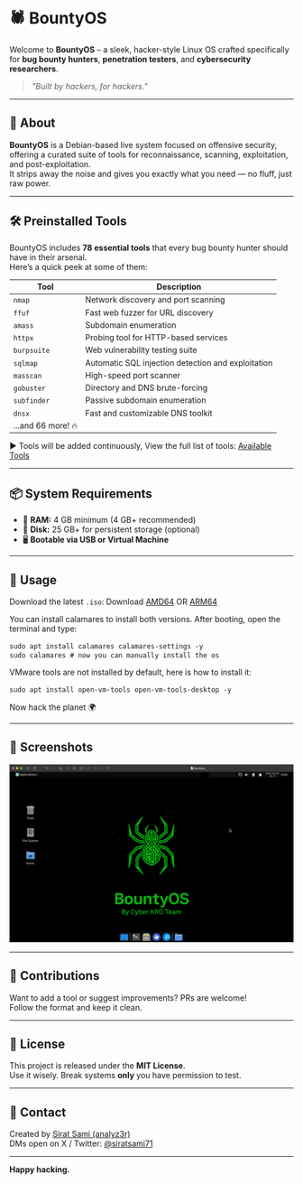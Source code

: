 # 🕷️ BountyOS

Welcome to **BountyOS** – a sleek, hacker-style Linux OS crafted specifically for **bug bounty hunters**, **penetration testers**, and **cybersecurity researchers**.

> _"Built by hackers, for hackers."_  

---

## 🚀 About

**BountyOS** is a Debian-based live system focused on offensive security, offering a curated suite of tools for reconnaissance, scanning, exploitation, and post-exploitation.  
It strips away the noise and gives you exactly what you need — no fluff, just raw power.

---

## 🛠️ Preinstalled Tools

BountyOS includes **78 essential tools** that every bug bounty hunter should have in their arsenal.  
Here’s a quick peek at some of them:

| Tool       | Description |
|------------|-------------|
| `nmap`     | Network discovery and port scanning |
| `ffuf`     | Fast web fuzzer for URL discovery |
| `amass`    | Subdomain enumeration |
| `httpx`    | Probing tool for HTTP-based services |
| `burpsuite`| Web vulnerability testing suite |
| `sqlmap`   | Automatic SQL injection detection and exploitation |
| `masscan`  | High-speed port scanner |
| `gobuster` | Directory and DNS brute-forcing |
| `subfinder`| Passive subdomain enumeration |
| `dnsx`     | Fast and customizable DNS toolkit |
| ...and 66 more! 🔥 |

▶️ Tools will be added continuously, View the full list of tools: [Available Tools](https://bountyos.github.io/available-tools.html)

---

## 📦 System Requirements

- 🧠 **RAM:** 4 GB minimum (4 GB+ recommended)  
- 💽 **Disk:** 25 GB+ for persistent storage (optional)  
- 🖥️ **Bootable via USB or Virtual Machine**

---

## 🧪 Usage
Download the latest `.iso`: Download [AMD64](https://drive.google.com/file/d/1BEiyJvMbzdhmgfITOsV_Qi8YnLqR833K/view?usp=sharing) OR [ARM64](https://drive.google.com/file/d/1MX3Gqd1M3dkVkM28hTrA8OwANgcdjAFD/view?usp=sharing)

You can install calamares to install both versions.
After booting, open the terminal and type:
```
sudo apt install calamares calamares-settings -y
sudo calamares # now you can manually install the os
```
VMware tools are not installed by default, here is how to install it:
```
sudo apt install open-vm-tools open-vm-tools-desktop -y
```
Now hack the planet 🌍

---

## 👾 Screenshots

<p align="center">
  <img src="screenshots/bountyos-desktop.png" width="600" alt="BountyOS Desktop Screenshot">
</p>

---

## 🤝 Contributions

Want to add a tool or suggest improvements? PRs are welcome!  
Follow the format and keep it clean.

---

## 📜 License

This project is released under the **MIT License**.  
Use it wisely. Break systems **only** you have permission to test.

---

## 💬 Contact

Created by [Sirat Sami (analyz3r)](https://github.com/siratsami)  
DMs open on X / Twitter: [@siratsami71](https://twitter.com/siratsami71)

---

**Happy hacking.**
